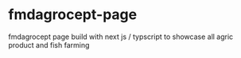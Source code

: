 # fmdagrocept-page
fmdagrocept page build with next js / typscript to showcase all agric product and fish farming 
